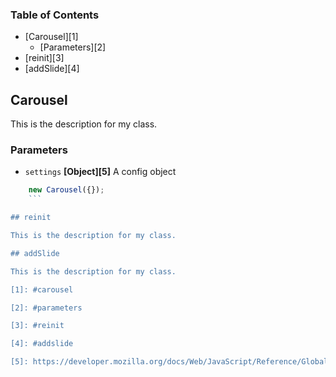 <!-- Generated by documentation.js. Update this documentation by updating the source code. -->

### Table of Contents

-   [Carousel][1]
    -   [Parameters][2]
-   [reinit][3]
-   [addSlide][4]

## Carousel

This is the description for my class.

### Parameters

-   `settings` **[Object][5]** A config object
```javascript
    new Carousel({});
    ```

## reinit

This is the description for my class.

## addSlide

This is the description for my class.

[1]: #carousel

[2]: #parameters

[3]: #reinit

[4]: #addslide

[5]: https://developer.mozilla.org/docs/Web/JavaScript/Reference/Global_Objects/Object
